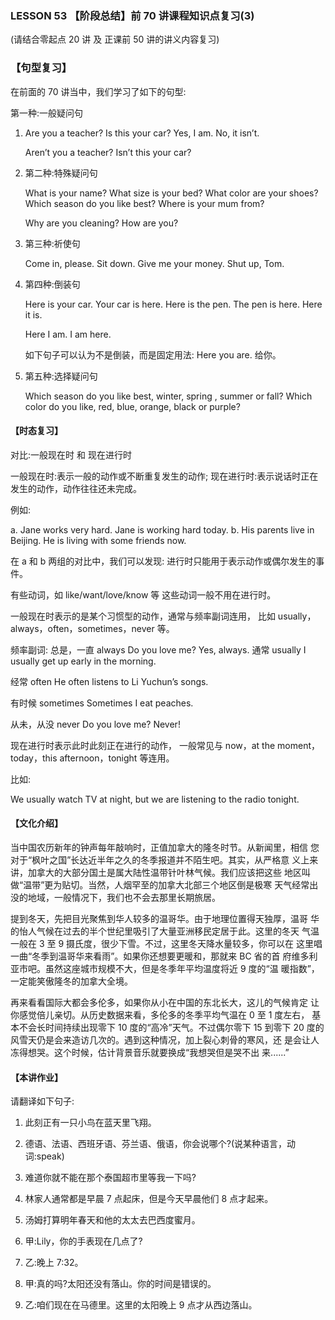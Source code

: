 ### LESSON 53 【阶段总结】前 70 讲课程知识点复习(3)

(请结合零起点 20 讲 及 正课前 50 讲的讲义内容复习)

### 【句型复习】

 在前面的 70 讲当中，我们学习了如下的句型:

第一种:一般疑问句

1. Are you a teacher? Is this your car? Yes, I am.
   No, it isn’t.

   Aren’t you a teacher? Isn’t this your car?

2. 第二种:特殊疑问句

   What is your name?
   What size is your bed?
   What color are your shoes? Which season do you like best? Where is your mum from?

   Why are you cleaning? How are you?

3. 第三种:祈使句

   Come in, please.
   Sit down.
   Give me your money. Shut up, Tom.

4. 第四种:倒装句

   Here is your car. Your car is here. Here is the pen. The pen is here. Here it is.

   Here I am. I am here.

   如下句子可以认为不是倒装，而是固定用法: Here you are. 给你。

5. 第五种:选择疑问句

   Which season do you like best, winter, spring , summer or fall? Which color do you like, red, blue, orange, black or purple?

#### 【时态复习】 

对比:一般现在时 和 现在进行时

一般现在时:表示一般的动作或不断重复发生的动作; 现在进行时:表示说话时正在发生的动作，动作往往还未完成。

例如:

a. Jane works very hard.
 Jane is working hard today.
 b. His parents live in Beijing.
 He is living with some friends now.

在 a 和 b 两组的对比中，我们可以发现: 进行时只能用于表示动作或偶尔发生的事件。

有些动词，如 like/want/love/know 等 这些动词一般不用在进行时。

一般现在时表示的是某个习惯型的动作，通常与频率副词连用， 比如 usually，always，often，sometimes，never 等。

频率副词:
总是，一直 always
Do you love me? Yes, always.
通常 usually
I usually get up early in the morning. 

经常 often
He often listens to Li Yuchun’s songs. 

有时候 sometimes
Sometimes I eat peaches. 

从未，从没 never
Do you love me? Never!

现在进行时表示此时此刻正在进行的动作，
一般常见与 now，at the moment，today，this afternoon，tonight 等连用。

比如:

We usually watch TV at night, but we are listening to the radio tonight.

#### 【文化介绍】

当中国农历新年的钟声每年敲响时，正值加拿大的隆冬时节。从新闻里，相信 您对于“枫叶之国”长达近半年之久的冬季报道并不陌生吧。其实，从严格意 义上来讲，加拿大的大部分国土是属大陆性温带针叶林气候。我们应该把这些 地区叫做“温带”更为贴切。当然，人烟罕至的加拿大北部三个地区倒是极寒 天气经常出没的地域，一般情况下，我们也不会去那里长期旅居。

提到冬天，先把目光聚焦到华人较多的温哥华。由于地理位置得天独厚，温哥 华的怡人气候在过去的半个世纪里吸引了大量亚洲移民定居于此。这里的冬天 气温一般在 3 至 9 摄氏度，很少下雪。不过，这里冬天降水量较多，你可以在 这里唱一曲“冬季到温哥华来看雨”。如果你还想要更暖和，那就来 BC 省的首 府维多利亚市吧。虽然这座城市规模不大，但是冬季年平均温度将近 9 度的“温 暖指数”，一定能笑傲隆冬的加拿大全境。

再来看看国际大都会多伦多，如果你从小在中国的东北长大，这儿的气候肯定 让你感觉倍儿亲切。从历史数据来看，多伦多的冬季平均气温在 0 至 1 度左右， 基本不会长时间持续出现零下 10 度的“高冷”天气。不过偶尔零下 15 到零下 20 度的风雪天仍是会来造访几次的。遇到这种情况，加上裂心刺骨的寒风，还 是会让人冻得想哭。这个时候，估计背景音乐就要换成“我想哭但是哭不出 来......”

#### 【本讲作业】 

请翻译如下句子:

1. 此刻正有一只小鸟在蓝天里飞翔。
2. 德语、法语、西班牙语、芬兰语、俄语，你会说哪个?(说某种语言，动词:speak)
3. 难道你就不能在那个泰国超市里等我一下吗?
4. 林家人通常都是早晨 7 点起床，但是今天早晨他们 8 点才起来。 
5. 汤姆打算明年春天和他的太太去巴西度蜜月。
6. 甲:Lily，你的手表现在几点了?

7. 乙:晚上 7:32。 
8. 甲:真的吗?太阳还没有落山。你的时间是错误的。 
9. 乙:咱们现在在马德里。这里的太阳晚上 9 点才从西边落山。